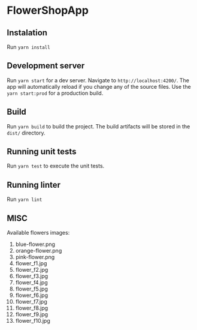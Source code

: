 # FlowerShopApp

## Instalation

Run `yarn install`

## Development server

Run `yarn start` for a dev server. Navigate to `http://localhost:4200/`.
The app will automatically reload if you change any of the source files.
Use the `yarn start:prod` for a production build.

## Build

Run `yarn build` to build the project.
The build artifacts will be stored in the `dist/` directory.

## Running unit tests

Run `yarn test` to execute the unit tests.

## Running linter

Run `yarn lint`

## MISC

Available flowers images:

1. blue-flower.png
1. orange-flower.png
1. pink-flower.png
1. flower_f1.jpg
1. flower_f2.jpg
1. flower_f3.jpg
1. flower_f4.jpg
1. flower_f5.jpg
1. flower_f6.jpg
1. flower_f7.jpg
1. flower_f8.jpg
1. flower_f9.jpg
1. flower_f10.jpg

